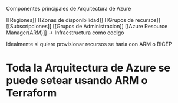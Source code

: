 Componentes principales de Arquitectura de Azure

[[Regiones]]
[[Zonas de disponibilidad]]
[[Grupos de recursos]]
[[Subscripciones]]
[[Grupos de Administracion]]
[[Azure Resource Manager(ARM)]] -> Infraestructura como codigo

Idealmente si quiere provisionar recursos se haria con ARM o BICEP

# Toda la Arquitectura de Azure se puede setear usando ARM o Terraform